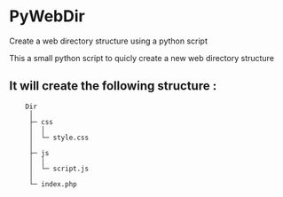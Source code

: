 # PyWebDir
Create a web directory structure using a python script

This a small python script to quicly create a new web directory structure


## It will create the following structure :


        Dir
         │
         ├─ css
         │  │
         │  └─ style.css
         │
         ├─ js
         │  │
         │  └─ script.js
         │
         └─ index.php
